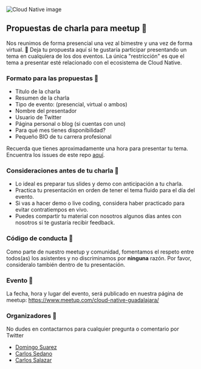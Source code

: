 ![Cloud Native image](https://secure.meetupstatic.com/photos/event/1/6/0/e/highres_483365646.jpeg)
## Propuestas de charla para meetup 🎉

Nos reunimos de forma presencial una vez al bimestre y una vez de forma virtual. 📢
Deja tu propuesta aquí si te gustaría participar presentando un tema en cualquiera de los dos eventos.
La única "restricción" es que el tema a presentar esté relacionado con el ecosistema de Cloud Native.

### Formato para las propuestas 🎤
* Título de la charla
* Resumen de la charla
* Tipo de evento: (presencial, virtual o ambos)
* Nombre del presentador
* Usuario de Twitter
* Página personal o blog (si cuentas con uno)
* Para qué mes tienes disponibilidad?
* Pequeño BIO de tu carrera profesional

Recuerda que tienes aproximadamente una hora para presentar tu tema.
Encuentra los issues de este repo [aquí](https://github.com/cloudnativemx/propuestas-meetup-gdl/issues).

### Consideraciones antes de tu charla 📖
* Lo ideal es preparar tus slides y demo con anticipación a tu charla.
* Practica tu presentación en orden de tener el tema fluido para el día del evento.
* Si vas a hacer demo o live coding, considera haber practicado para evitar contratiempos en vivo.
* Puedes compartir tu material con nosotros algunos días antes con nosotros si te gustaría recibir feedback.

### Código de conducta 💯
Como parte de nuestro meetup y comunidad, fomentamos el respeto entre todos(as) los asistentes y no discriminamos por **ninguna** razón.
Por favor, consideralo también dentro de tu presentación.

### Evento 🍻
La fecha, hora y lugar del evento, será publicado en nuestra página de meetup:
https://www.meetup.com/cloud-native-guadalajara/

### Organizadores 📩
No dudes en contactarnos para cualquier pregunta o comentario por Twitter
* [Domingo Suarez](https://twitter.com/domix)
* [Carlos Sedano](https://twitter.com/weirderror)
* [Carlos Salazar](https://twitter.com/chuucksc)

